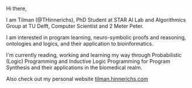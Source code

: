 Hi there,

I am Tilman (@THinnerichs), PhD Student at STAR AI Lab and Algorithmics Group at TU Delft, Computer Scientist and 2 Meter Peter.

I am interested in program learning, neuro-symbolic proofs and reasoning, ontologies and logics, and their application to bioinformatics.

I'm currently reading, working and learning my way through Probabilistic (Logic) Programming and Inductive Logic Programming for Program Synthesis and their applications in the biomedical realm.

Also check out my personal website [tilman.hinnerichs.com](tilman.hinnerichs.com)

<!---
THinnerichs/THinnerichs is a ✨ special ✨ repository because its `README.md` (this file) appears on your GitHub profile.
You can click the Preview link to take a look at your changes.
--->
